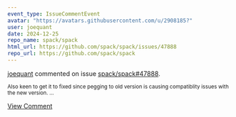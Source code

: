 ```yaml
---
event_type: IssueCommentEvent
avatar: "https://avatars.githubusercontent.com/u/2908185?"
user: joequant
date: 2024-12-25
repo_name: spack/spack
html_url: https://github.com/spack/spack/issues/47888
repo_url: https://github.com/spack/spack
---
```


<a href='https://github.com/joequant' target='_blank'>joequant</a> commented on issue <a href='https://github.com/spack/spack/issues/47888' target='_blank'>spack/spack#47888</a>.

<small>Also keen to get it to fixed since pegging to old version is causing compatiblity issues with the new version....</small>

<a href='https://github.com/spack/spack/issues/47888' target='_blank'>View Comment</a>